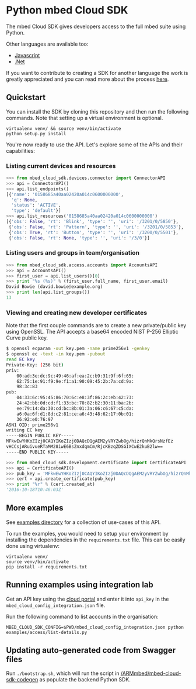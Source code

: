 # Python mbed Cloud SDK

The mbed Cloud SDK gives developers access to the full mbed suite using Python.

Other languages are available too:

- [Javascript](https://github.com/ARMmbed/mbed-cloud-sdk-javascript)
- [.Net](https://github.com/ARMmbed/mbed-cloud-sdk-dotnet)

If you want to contribute to creating a SDK for another language the work is
greatly appreciated and you can read more about the process
[here](https://github.com/ARMmbed/mbed-cloud-sdk-codegen/blob/master/docs/create-new-language.md).

## Quickstart

You can install the SDK by cloning this repository and then run the following
commands. Note that setting up a virtual environment is optional.

```
virtualenv venv/ && source venv/bin/activate
python setup.py install
```

You're now ready to use the API. Let's explore some of the APIs and their
capabilities:

### Listing current devices and resources

```python
>>> from mbed_cloud_sdk.devices.connector import ConnectorAPI
>>> api = ConnectorAPI()
>>> api.list_endpoints()
[{'name': '0158685a40aa02420a014c0600000000',
  'q': None,
  'status': 'ACTIVE',
  'type': 'default'}]
>>> api.list_resources('0158685a40aa02420a014c0600000000')
[{'obs': False, 'rt': 'Blink', 'type': '', 'uri': '/3201/0/5850'},
 {'obs': False, 'rt': 'Pattern', 'type': '', 'uri': '/3201/0/5853'},
 {'obs': True, 'rt': 'Button', 'type': '', 'uri': '/3200/0/5501'},
 {'obs': False, 'rt': None, 'type': '', 'uri': '/3/0'}]
```

### Listing users and groups in team/organisation

```python
>>> from mbed_cloud_sdk.access.accounts import AccountsAPI
>>> api = AccountsAPI()
>>> first_user = api.list_users()[0]
>>> print "%s (%s)" % (first_user.full_name, first_user.email)
David Bowie (david.bowie@example.org)
>>> print len(api.list_groups())
13
```

### Viewing and creating new developer certificates

Note that the first couple commands are to create a new private/public key
using OpenSSL. The API accepts a base64 encoded NIST P-256 Elliptic Curve
public key.

```bash
$ openssl ecparam -out key.pem -name prime256v1 -genkey
$ openssl ec -text -in key.pem -pubout
read EC key
Private-Key: (256 bit)
priv:
    00:ad:3e:dc:9c:49:46:af:ea:2c:b9:31:9f:6f:65:
    62:75:1e:91:f9:9e:f1:a1:90:09:45:2b:7a:cd:9a:
    98:3c:83
pub:
    04:33:6c:95:45:86:70:6c:e8:3f:86:2c:eb:42:73:
    24:42:bb:0d:cd:f1:33:bc:70:82:b2:30:11:ba:2b:
    ee:79:14:da:30:cd:bc:8b:01:3a:06:c6:67:c5:da:
    a6:0a:6f:d1:8d:c2:81:ce:a6:43:48:62:17:0b:01:
    36:92:e0:76:97
ASN1 OID: prime256v1
writing EC key
-----BEGIN PUBLIC KEY-----
MFkwEwYHKoZIzj0CAQYIKoZIzj0DAQcDQgAEM2yVRYZwbOg/hizrQnMkQrsNzfEz
vHCCsjARuivueRTaMM28iwE6BsZnxdqmCm/RjcKBzqZDSGIXCwE2kuB2lw==
-----END PUBLIC KEY-----
```

```python
>>> from mbed_cloud_sdk.development.certificate import CertificateAPI
>>> api = CertificateAPI()
>>> pub_key = 'MFkwEwYHKoZIzj0CAQYIKoZIzj0DAQcDQgAEM2yVRYZwbOg/hizrQnMkQrsNzfEz.....'
>>> cert = api.create_certificate(pub_key)
>>> print "%r" % (cert.created_at)
'2016-10-18T10:46:03Z'
```

## More examples

See [examples directory](examples/) for a collection of use-cases of this API.

To run the examples, you would need to setup your environment by installing the
dependencies in the `requirements.txt` file. This can be easily done using
virtualenv:

    virtualenv venv/
    source venv/bin/activate
    pip install -r requirements.txt

## Running examples using integration lab

Get an API key using the [cloud portal](https://lab.mbedcloudintegration.net) and
enter it into `api_key` in the `mbed_cloud_config_integration.json` file.

Run the following command to list accounts in the organisation:

```
MBED_CLOUD_SDK_CONFIG=$PWD/mbed_cloud_config_integration.json python examples/access/list-details.py
```

## Updating auto-generated code from Swagger files

Run `./bootstrap.sh`, which will run the script in
[/ARMmbed/mbed-cloud-sdk-codegen](/ARMmbed/mbed-cloud-sdk-codegen) as populate
the backend Python SDK.
